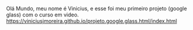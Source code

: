 Olá Mundo, meu nome é Vinicius, e esse foi meu primeiro projeto (google glass) com o curso em video.
https://viniciusjmoreira.github.io/projeto.google.glass.html/index.html
